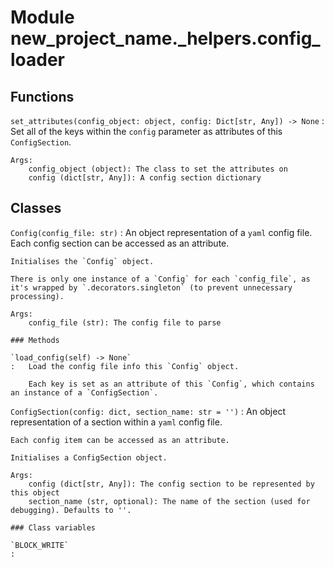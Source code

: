 Module new_project_name._helpers.config_loader
==============================================

Functions
---------

    
`set_attributes(config_object: object, config: Dict[str, Any]) ‑> None`
:   Set all of the keys within the `config` parameter as attributes of this `ConfigSection`.
    
    Args:
        config_object (object): The class to set the attributes on
        config (dict[str, Any]): A config section dictionary

Classes
-------

`Config(config_file: str)`
:   An object representation of a `yaml` config file. Each config section can be accessed as an attribute.
    
    Initialises the `Config` object.
    
    There is only one instance of a `Config` for each `config_file`, as
    it's wrapped by `.decorators.singleton` (to prevent unnecessary processing).
    
    Args:
        config_file (str): The config file to parse

    ### Methods

    `load_config(self) ‑> None`
    :   Load the config file info this `Config` object.
        
        Each key is set as an attribute of this `Config`, which contains an instance of a `ConfigSection`.

`ConfigSection(config: dict, section_name: str = '')`
:   An object representation of a section within a `yaml` config file.
    
    Each config item can be accessed as an attribute.
    
    Initialises a ConfigSection object.
    
    Args:
        config (dict[str, Any]): The config section to be represented by this object
        section_name (str, optional): The name of the section (used for debugging). Defaults to ''.

    ### Class variables

    `BLOCK_WRITE`
    :